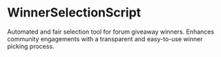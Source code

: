 # WinnerSelectionScript
Automated and fair selection tool for forum giveaway winners. Enhances community engagements with a transparent and easy-to-use winner picking process.
